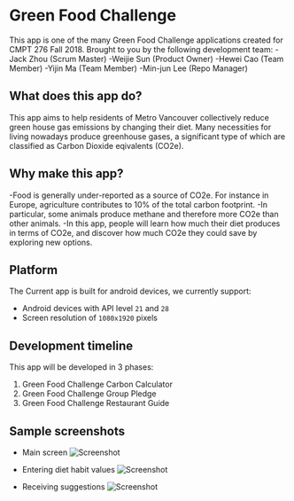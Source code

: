 # Green Food Challenge

This app is one of the many Green Food Challenge applications created for CMPT 276 Fall 2018.
Brought to you by the following development team:
-Jack Zhou (Scrum Master)
-Weijie Sun (Product Owner)
-Hewei Cao (Team Member)
-Yijin Ma (Team Member)
-Min-jun Lee (Repo Manager)

## What does this app do?

This app aims to help residents of Metro Vancouver collectively reduce green house gas emissions by changing their diet.
Many necessities for living nowadays produce greenhouse gases, 
a significant type of which are classified as Carbon Dioxide eqivalents (CO2e).

## Why make this app?

-Food is generally under-reported as a source of CO2e. For instance in Europe, agriculture contributes to 10% of the total carbon footprint. 
-In particular, some animals produce methane and therefore more CO2e than other animals.
-In this app, people will learn how much their diet produces in terms of CO2e, and discover how much CO2e they could save by exploring new options.

## Platform

The Current app is built for android devices, we currently support:
- Android devices with API level `21` and `28`
- Screen resolution of `1080x1920` pixels

## Development timeline
This app will be developed in 3 phases:
1. Green Food Challenge Carbon Calculator
2. Green Food Challenge Group Pledge
3. Green Food Challenge Restaurant Guide

## Sample screenshots

- Main screen
![Screenshot](screenshot1.jpg)

- Entering diet habit values
![Screenshot](screenshot2.jpg)

- Receiving suggestions
![Screenshot](screenshot3.jpg)